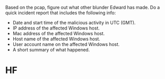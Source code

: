 Based on the pcap, figure out what other blunder Edward has made.  Do a quick incident report that includes the following info:

* Date and start time of the malicious activity in UTC (GMT).
* IP address of the affected Windows host.
* Mac address of the affected Windows host.
* Host name of the affected Windows host.
* User account name on the affected Windows host.
* A short summary of what happened.

# HF
